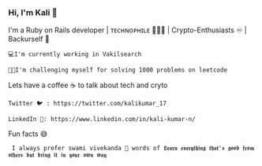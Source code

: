 ### Hi, I'm Kali 👋 

I'm a Ruby on Rails developer | ᴛᴇᴄʜɴᴏᴘʜɪʟᴇ 👨🏻‍💻 | Crypto-Enthusiasts ♾️ | Backurself 👊

    💻I'm currently working in Vakilsearch

    🧑‍🚒I'm challenging myself for solving 1000 problems on leetcode 


Lets have a coffee ☕ to talk about tech and cryto

    Twitter 🐦 : https://twitter.com/kalikumar_17 
        
    LinkedIn 🔗: https://www.linkedin.com/in/kali-kumar-n/
       
Fun facts 😅

     I always prefer swami vivekanda 🙏 words of 𝕷𝖊𝖆𝖗𝖓 𝖊𝖛𝖊𝖗𝖞𝖙𝖍𝖎𝖓𝖌 𝖙𝖍𝖆𝖙'𝖘 𝖌𝖔𝖔𝖉 𝖋𝖗𝖔𝖒 𝖔𝖙𝖍𝖊𝖗𝖘 𝖇𝖚𝖙 𝖇𝖗𝖎𝖓𝖌 𝖎𝖙 𝖎𝖓 𝖞𝖔𝖚𝖗 𝖔𝖜𝖓 𝖜𝖆𝖞


          
  


